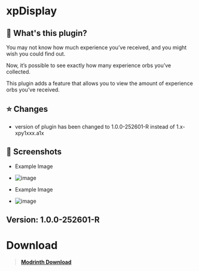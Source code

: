 # xpDisplay
## 🤔 What's this plugin?
You may not know how much experience you’ve received, and you might wish you could find out.

Now, it’s possible to see exactly how many experience orbs you’ve collected.

This plugin adds a feature that allows you to view the amount of experience orbs you’ve received.
## ⭐ Changes
- version of plugin has been changed to 1.0.0-252601-R instead of 1.x-xpy1xxx.a1x

## 📸 Screenshots
- Example Image
- ![image](https://github.com/user-attachments/assets/aafe433d-4aa8-44bf-b9c8-89d44a8a3321)

- Example Image
- ![image](https://github.com/user-attachments/assets/8c0ef1ba-bcfe-4d5f-909a-1e2a1a138d20)

## Version: 1.0.0-252601-R
# Download
> [**Modrinth Download**](https://modrinth.com/plugin/xpdisplay)
